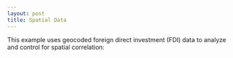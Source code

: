 ```yaml
---
layout: post
title: Spatial Data
---
```


This example uses geocoded foreign direct investment (FDI) data to analyze and control for spatial correlation:
